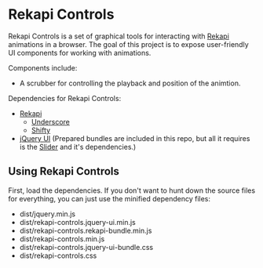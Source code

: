 # Rekapi Controls

Rekapi Controls is a set of graphical tools for interacting with [Rekapi](http://jeremyckahn.github.com/rekapi/) animations in a browser.  The goal of this project is to expose user-friendly UI components for working with animations.

Components include:

- A scrubber for controlling the playback and position of the animtion.

Dependencies for Rekapi Controls:

- [Rekapi](https://github.com/jeremyckahn/rekapi/)
  - [Underscore](https://github.com/documentcloud/underscore)
  - [Shifty](https://github.com/jeremyckahn/shifty)
- [jQuery UI](http://jqueryui.com/) (Prepared bundles are included in this repo, but all it requires is the [Slider](http://jqueryui.com/demos/slider/) and it's dependencies.)

## Using Rekapi Controls

First, load the dependencies.  If you don't want to hunt down the source files for everything, you can just use the minified dependency files:

- dist/jquery.min.js
- dist/rekapi-controls.jquery-ui.min.js
- dist/rekapi-controls.rekapi-bundle.min.js
- dist/rekapi-controls.min.js
- dist/rekapi-controls.jquery-ui-bundle.css
- dist/rekapi-controls.css
